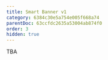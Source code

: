 ```yaml
---
title: Smart Banner v1
category: 6384c30e5a754e005f668a74
parentDoc: 63ccfdc2635a53004ab874f0
order: 3
hidden: true
---
```


TBA